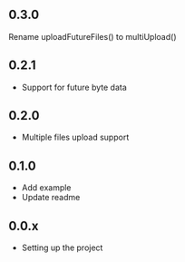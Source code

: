 ## 0.3.0
Rename uploadFutureFiles() to multiUpload()

## 0.2.1
- Support for future byte data 

## 0.2.0
- Multiple files upload support 

## 0.1.0

- Add example
- Update readme

## 0.0.x

- Setting up the project